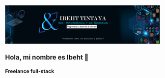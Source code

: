 ![Portada](https://github.com/Ibeht-TT/Ibeht-TT/blob/main/portada%20G.jpg)
## Hola, mi nombre es Ibeht 👋
### Freelance full-stack

<!--
**Ibeht-TT/Ibeht-TT** is a ✨ _special_ ✨ repository because its `README.md` (this file) appears on your GitHub profile.

Here are some ideas to get you started:

- 🔭 I’m currently working on ...
- 🌱 I’m currently learning ...
- 👯 I’m looking to collaborate on ...
- 🤔 I’m looking for help with ...
- 💬 Ask me about ...
- 📫 How to reach me: ...
- 😄 Pronouns: ...
- ⚡ Fun fact: ...
-->
